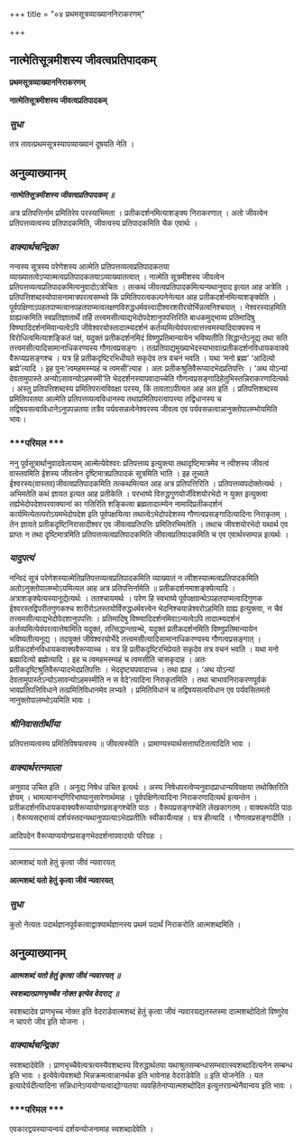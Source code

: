+++
title = "०४ प्रथमसूत्रव्याख्याननिराकरणम्"

+++


## नात्मेतिसूत्रमीशस्य जीवत्वप्रतिपादकम्

**प्रथमसूत्रव्याख्याननिराकरणम्**

**नात्मेतिसूत्रमीशस्य जीवत्वप्रतिपादकम्**

### ***सुधा***

तत्र तावत्प्रथमसूत्रस्यापव्याख्यानं दूषयति नेति ।

## **अनुव्याख्यानम्**

***नात्मेतिसूत्रमीशस्य जीवत्वप्रतिपादकम् ॥***

अत्र प्रतिपत्तिर्नाम प्रमितिरेव परस्याभिमता । प्रतीकदर्शनमित्याशङ्क्य निराकरणात् । अतो जीवत्वेन प्रतिपत्तव्यत्वस्य प्रतिपादकमिति, जीवत्वस्य प्रतिपादकमिति चैक एवार्थः ।

### ***वाक्यार्थचन्द्रिका***

नन्वस्य सूत्रस्य परेणेशस्य आत्मेति प्रतिपत्तव्यत्वप्रतिपादकतया व्याख्यातत्वेऽप्यात्मत्वप्रतिपादकतयाऽव्याख्यातत्वात् । नात्मेति सूत्रमीशस्य जीवत्वेन प्रतिपत्तव्यत्वप्रतिपादकमित्यनुवादोऽत्रोचितः । तत्कथं जीवत्वप्रतिपादकमित्यन्यथानुवाद इत्यत आह अत्रेति । प्रतिपत्तिशब्दस्योपासनामात्रपरत्वसम्भवे किं प्रमितिपरत्वकल्पनेनेत्यत आह प्रतीकदर्शनमित्याशङ्क्येति । पूर्वपक्षिणाऽपहतपाप्मत्वानपहतपाप्मत्वलक्षणविरुद्धधर्मवत्त्वादीश्वरशरीरयोर्भिन्नत्वनिश्चयात् । नेश्वरस्याहमिति ग्राह्यत्कमिति स्वप्रतिज्ञातार्थे तर्हि तत्त्वमसीत्याद्यभेदोपदेशानुपपत्तिरिति बाधकमुद्भाव्य प्रतिमादिषु विष्ण्वादिदर्शनमिवान्यत्वेऽपि जीवेश्वरयोस्तादात्म्यदर्शनं कर्तव्यमित्येवंपरत्वात्तत्त्वमस्यादिवाक्यस्य न विरोधित्वमित्याशङ्कितं पक्षं, यदुक्तं प्रतीकदर्शनमिदं विष्णुप्रतिमान्यायेन भविष्यतीति सिद्धान्तेऽनूद्य तथा सति तत्त्वमसीत्यादिसामानाधिकरण्यस्य गौणत्वप्रसङ्गः । तत्प्रतिपाद्यमुख्याभेदस्याभावात्प्रतीकदर्शनविधायकवाक्ये वैरूप्यप्रसङ्गश्च । यत्र हि प्रतीकदृष्टिरभिधीयते सकृदेव तत्र वचनं भवति । यथा ‘मनो ब्रह्म’ ‘आदित्यो ब्रह्मे’त्यादि । इह पुनः‘त्वमहमस्म्यहं च त्वमसी’त्याह । अतः प्रतीकश्रुतिवैरूप्यादभेदप्रतिपत्तिः । ‘अथ योऽन्यां देवतामुपास्ते अन्योऽसावन्योऽहमस्मी’ति भेददर्शनस्यापवादाच्चेति गौणत्वप्रसङ्गादिहेतुभिस्तन्निराकरणादित्यर्थः । अस्तु प्रतिपत्तिशब्दस्य प्रमितिपरत्वविवक्षा परस्य, किं तावताऽपीत्यत आह अत इति । प्रतिपत्तिशब्दस्य प्रमितिपरतया आत्मेति प्रतिपत्तव्यत्वविधानस्य तथाप्रमितिपरत्वापत्त्या तद्विधानस्य च तद्विषयसत्वाविधानेऽनुपपन्नतया तत्रैव पर्यवसन्नत्वेनेश्वरस्य जीवत्व एव पर्यवसन्नत्वान्नानुक्तोपालम्भोयमिति भावः।

### ***परिमल ***

ननु पूर्वसूत्रार्थानुवादवेलायाम् आत्मेत्येवेश्वरः प्रतिपत्तव्य इत्युक्त्या तथादृष्टिमात्रमेव न त्वीशस्य जीवत्वं वास्तवमिति ईशस्य जीवत्वेन दृष्टिमात्रप्रतिपादकं सूत्रमिति भाति । इह तूच्यते ईश्वरस्य(वास्तव)जीवत्वप्रतिपादकमिति तत्कथमित्यत आह अत्र प्रतिपत्तिरिति । प्रतिपत्तव्यपदोक्तेत्यर्थः । अभिमतेति कथं ज्ञायत इत्यत आह प्रतीकेति । परभाष्ये विरुद्धगुणयोर्जीवेशयोरभेदो न युक्त इत्युक्त्वा तर्ह्यभेदोपदेशपरवाक्यानां का गतिरिति शङ्कित्वा ब्रह्मतादात्म्येन नामादिप्रतीकदर्शनं कार्यमित्येतत्परोऽयमभेदोपदेश इति पूर्वपक्षयित्वा तथात्वेऽभेदोपदेशस्य गौणत्वप्रसङ्गादित्यादिना निराकृतम् । तेन ज्ञायते प्रतीकदृष्टिनिरासादीश्वर एव जीवत्वप्रतिपत्तिः प्रमितिरभिमतेति । तथाच जीवशयोरभेदो यथार्थ एव प्राप्तः न तथा दृष्टिमात्रमिति प्रतिपत्तव्यत्वप्रतिपादकमिति जीवत्वप्रतिपादकमिति च एव एवार्थस्सम्पन्न इत्यर्थः ।

### ***यादुपत्यं***

नन्विदं सूत्रं परेणेशस्यात्मेतिप्रतिपत्तव्यत्वप्रतिपादकमिति व्याख्यातं न त्वीशस्यात्मत्वप्रतिपादकमिति अतोऽनुक्तोपालम्भोऽयमित्यत आह अत्र प्रतिपत्तिर्नामेति ॥ प्रतीकदर्शनमाशङ्क्येत्यादि । अत्राशङ्क्येत्यस्यानूद्येत्यर्थः । ततश्चायमर्थः । परेण हि स्वभाष्ये पूर्वपक्षग्रन्थेऽपहतपाप्मत्वादिगुणक ईश्वरस्तद्विपरीतगुणकश्च शारीरोऽतस्तयोर्विरुद्धधर्मवत्त्वेन भेदनिश्चयान्नेश्वरोऽहमिति ग्राह्य इत्युक्त्वा, न चैवं तत्त्वमसीत्याद्यभेदोपेदशानुपपत्तिः । प्रतिमादिषु विष्ण्वादिदर्शनमिवाऽन्यत्वेऽपि तादात्म्यदर्शनं कर्तव्यमित्येवंपरत्वात्तेषामिति यदुक्तं, तत्सिद्धान्तग्रन्थे, यदुक्तं प्रतीकदर्शनमिति विष्णुप्रतिमान्यायेन भविष्यतीत्यनूद्य । तदयुक्तं जीवेश्वरयोर्भेदे तत्त्वमसीत्यादिसामानाधिकरण्यस्य गौणत्वप्रसङ्गात् । प्रतीकदर्शनविधायकवाक्यवैरूप्याच्च । यत्र हि प्रतीकदृष्टिरभिप्रेयते सकृदेव तत्र वचनं भवति । यथा मनो ब्रह्मादित्यो ब्रह्मेत्यादि । इह च त्वमहमस्म्यहं च त्वमसीति चासकृदाह । अतः प्रतीकदृष्टिश्रुतिवैरूप्यादभेदप्रतिपत्तिः । भेददृष्ट्यपवादाच्च । तथा ह्याह । ‘अथ योऽन्यां देवतामुपास्तेऽन्योऽसावन्योऽहमस्मीति न स वेदे’त्यादिना निराकृतमिति । तथा चाभावनिराकरणपूर्वकं भावप्रतिपत्तिविधाने तत्प्रमितिविधानमेव लभ्यते । प्रमितिविधानं च तद्विषयसत्वविधान एव पर्यवसितमतो नानुक्तोपालम्भोऽयमिति भावः ।

### ***श्रीनिवासतीर्थीया***

प्रतिपत्तव्यत्वस्य प्रमितिविषयत्वस्य ॥ जीवत्वस्येति । प्रामाण्यस्यार्थसत्ताघटितत्वादिति भावः ।

### ***वाक्यार्थरत्नमाला***

अनुवाद उचित इति । अनूद्य निषेध उचित इत्यर्थः । अस्य निषेधपरत्वेप्यनुवादप्राधान्यविवक्षया तथोक्तिरिति ज्ञेयम् । भामत्यानन्दगिरिभाष्यानुसारेणार्थमाह । पूर्वपक्षिणेत्यादिना निराकरणादित्यर्थ इत्यन्तेन । प्रतीकदर्शनविधायकवाक्यवैरूप्यायोगप्रसङ्गश्चेति पाठः । वैरूपप्रसङ्गश्चेति लेखकागतम् । वाक्यरूपेति पाठः । वैरूप्यसद्भाव्यं दर्शयंस्तदन्यथानुपपत्याऽभेदप्रतीतिः स्वीकार्येत्याह । यत्र हीत्यादि । गौणत्वप्रसङ्गादीति ।

आदिपदेन वैरूप्याप्ययोगप्रसङ्गभेददर्शनापवादयोः परिग्रहः ।

------------------------------------------------------------------------

आत्मशब्दं यतो हेतुं कृत्वा जीवं न्यवारयत्

**आत्मशब्दं यतो हेतुं कृत्वा जीवं न्यवारयत्**

### ***सुधा***

कुतो नेत्यतः पदार्थज्ञानपूर्वकत्वाद्वाक्यार्थज्ञानस्य प्रथमं पदार्थं निराकरोति आत्मशब्दमिति ।

## **अनुव्याख्यानम्**

***आत्मशब्दं यतो हेतुं कृत्वा जीवं न्यवारयत् ॥***

***स्वशब्दात्प्राणभृच्चैव नोक्त इत्येव वेदराट् ॥***

स्वशब्दादेव प्राणभृच्च नोक्त इति वेदराडेवात्मशब्दं हेतुं कृत्वा जीवं न्यवारयद्यतस्तस्मा दात्मशब्दोदितो विष्णुरेव न चापरो जीव इति योजना ।

### ***वाक्यार्थचन्द्रिका***

स्वशब्दादेवेति । प्राणभृच्चैवेत्यत्रत्यस्यैवशब्दस्य विरुद्धार्थतया यथाश्रुतसम्बन्धासम्भवात्स्वशब्दादित्यनेन सम्बन्ध इति भावः । इत्येवेत्येवशब्दो भिन्नक्रमत्वान्नानर्थक इति भावेनाह वेदराडेवेति ॥ इति योजनेति । यत इत्यादेर्यदीत्यादिना सन्निधानेऽप्ययोग्यत्वाद्योग्यतया व्यवहितेनाप्यात्मशब्दोदित इत्युत्तरग्रन्थेनैवान्वय इति भावः ।

### ***परिमल ***

एवकारद्वयस्याप्यन्वयं दर्शयन्योजनामाह स्वशब्दादेवेति ।

